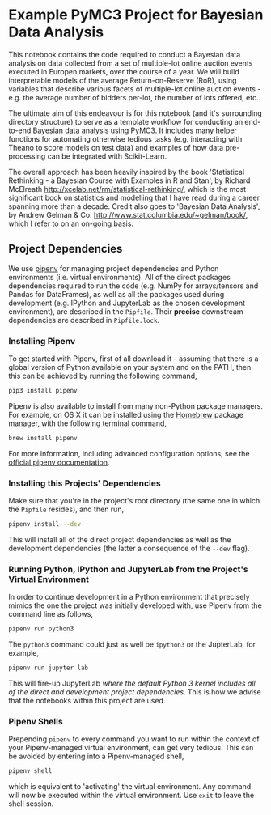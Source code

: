 # Example PyMC3 Project for Bayesian Data Analysis

This notebook contains the code required to conduct a Bayesian data analysis on data collected from a set of multiple-lot online auction events executed in Europen markets, over the course of a year. We will build interpretable models of the average Return-on-Reserve (RoR), using variables that describe various facets of multiple-lot online auction events - e.g. the average number of bidders per-lot, the number of lots offered, etc..

The ultimate aim of this endeavour is for this notebook (and it's surrounding directory structure) to serve as a template workflow for conducting an end-to-end Bayesian data analysis using PyMC3. It includes many helper functions for automating otherwise tedious tasks (e.g. interacting with Theano to score models on test data) and examples of how data pre-processing can be integrated with Scikit-Learn.

The overall approach has been heavily inspired by the book 'Statistical Rethinking - a Bayesian Course with Examples in R and Stan', by Richard McElreath http://xcelab.net/rm/statistical-rethinking/, which is the most significant book on statistics and modelling that I have read during a career spanning more than a decade. Credit also goes to 'Bayesian Data Analysis', by Andrew Gelman & Co. http://www.stat.columbia.edu/~gelman/book/, which I refer to on an on-going basis.

## Project Dependencies

We use [pipenv](https://docs.pipenv.org) for managing project dependencies and Python environments (i.e. virtual environments). All of the direct packages dependencies required to run the code (e.g. NumPy for arrays/tensors and Pandas for DataFrames), as well as all the packages used during development (e.g. IPython and JupyterLab as the chosen development environment), are described in the `Pipfile`. Their **precise** downstream dependencies are described in `Pipfile.lock`.

### Installing Pipenv

To get started with Pipenv, first of all download it - assuming that there is a global version of Python available on your system and on the PATH, then this can be achieved by running the following command,

```bash
pip3 install pipenv
```

Pipenv is also available to install from many non-Python package managers. For example, on OS X it can be installed using the [Homebrew](https://brew.sh) package manager, with the following terminal command,

```bash
brew install pipenv
```

For more information, including advanced configuration options, see the [official pipenv documentation](https://docs.pipenv.org).

### Installing this Projects' Dependencies

Make sure that you're in the project's root directory (the same one in which the `Pipfile` resides), and then run,

```bash
pipenv install --dev
```

This will install all of the direct project dependencies as well as the development dependencies (the latter a consequence of the `--dev` flag).

### Running Python, IPython and JupyterLab from the Project's Virtual Environment

In order to continue development in a Python environment that precisely mimics the one the project was initially developed with, use Pipenv from the command line as follows,

```bash
pipenv run python3
```

The `python3` command could just as well be `ipython3` or the JupterLab, for example,

```bash
pipenv run jupyter lab
```

This will fire-up JupyterLab *where the default Python 3 kernel includes all of the direct and development project dependencies*. This is how we advise that the notebooks within this project are used.

### Pipenv Shells

Prepending `pipenv` to every command you want to run within the context of your Pipenv-managed virtual environment, can get very tedious. This can be avoided by entering into a Pipenv-managed shell,

```bash
pipenv shell
```

which is equivalent to 'activating' the virtual environment. Any command will now be executed within the virtual environment. Use `exit` to leave the shell session.
